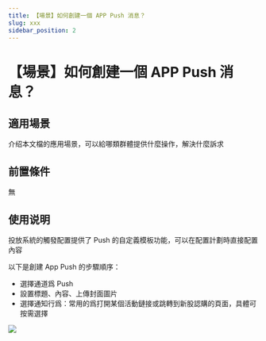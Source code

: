 ```yaml
---
title: 【場景】如何創建一個 APP Push 消息？
slug: xxx
sidebar_position: 2
---
```



# 【場景】如何創建一個 APP Push 消息？

## 適用場景

介绍本文檔的應用場景，可以給哪類群體提供什麼操作，解決什麼訴求

## 前置條件

無

## 使用说明

投放系統的觸發配置提供了 Push 的自定義模板功能，可以在配置計劃時直接配置內容

以下是創建 App Push  的步驟順序：

- 選擇通道爲 Push
- 設置標題、內容、上傳封面圖片
- 選擇通知行爲：常用的爲打開某個活動鏈接或跳轉到新股認購的頁面，具體可按需選擇

<img src="/assets/LRDrbZDarobspdx7QLXcLvqcnZg.png"/>

